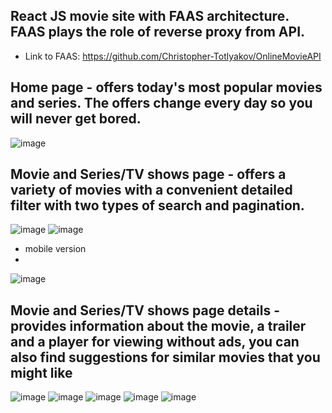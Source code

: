 ## React JS movie site with FAAS architecture. FAAS plays the role of reverse proxy from API.

- Link to FAAS: https://github.com/Christopher-Totlyakov/OnlineMovieAPI

## Home page - offers today's most popular movies and series. The offers change every day so you will never get bored.

![image](https://github.com/user-attachments/assets/e0053dff-d87e-40cc-92ff-5ab482af8387)

## Movie and Series/TV shows page - offers a variety of movies with a convenient detailed filter with two types of search and pagination.

![image](https://github.com/user-attachments/assets/2a39dffd-0151-4859-9320-2693b197faec)
![image](https://github.com/user-attachments/assets/e946f551-51a5-40fe-80e4-7b41c983ca23)

- mobile version
- 
![image](https://github.com/user-attachments/assets/01f665ae-3d19-44e3-a8b5-2b610d8ba4f1)

## Movie and Series/TV shows page details - provides information about the movie, a trailer and a player for viewing without ads, you can also find suggestions for similar movies that you might like

![image](https://github.com/user-attachments/assets/9e070dee-4702-4670-b39c-204077fe5198)
![image](https://github.com/user-attachments/assets/50f0b683-7597-4a89-b599-ca936fd47f25)
![image](https://github.com/user-attachments/assets/393ebb78-433d-4f04-b4ac-573a38cd7d99)
![image](https://github.com/user-attachments/assets/99631b44-0913-4a42-a2eb-8a3c723adf3e)
![image](https://github.com/user-attachments/assets/1de2f6a1-c513-4115-a34d-66cf91f0436d)





